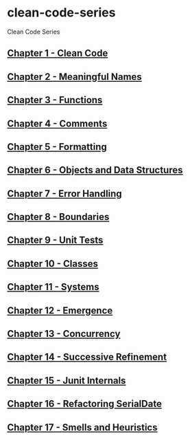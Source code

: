 # clean-code-series
Clean Code Series

## [Chapter 1 -  Clean Code](chapter-01.md)
## [Chapter 2 -  Meaningful Names](chapter-02.md)
## [Chapter 3 - Functions](chapter-03.md)
## [Chapter 4 - Comments](chapter-04.md)
## [Chapter 5 - Formatting](chapter-05.md)
## [Chapter 6 - Objects and Data Structures](chapter-06.md)
## [Chapter 7 - Error Handling](chapter-07.md)
## [Chapter 8 - Boundaries](chapter-08.md)
## [Chapter 9 - Unit Tests](chapter-09.md)
## [Chapter 10 - Classes](chapter-10.md)
## [Chapter 11 - Systems](chapter-11.md)
## [Chapter 12 - Emergence](chapter-12.md)
## [Chapter 13 - Concurrency](chapter-13.md)
## [Chapter 14 - Successive Refinement](chapter-14.md)
## [Chapter 15 - Junit Internals](chapter-15.md)
## [Chapter 16 - Refactoring SerialDate](chapter-16.md)
## [Chapter 17 - Smells and Heuristics](chapter-17.md)
